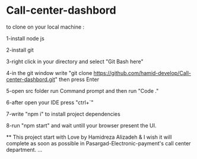 # Call-center-dashbord

to clone on your local machine :

1-install node js

2-install git 

3-right click in your directory and select "Git Bash here"

4-in the git window write "git clone https://github.com/hamid-develop/Call-center-dashbord.git" then press Enter

5-open src folder run Command prompt and then run "Code ."

6-after open your IDE press "ctrl+`"

7-write "npm i" to install project dependencies

8-run "npm start" and wait untill your browser present the UI.

** This project start with Love by Hamidreza Alizadeh & I wish it will complete as soon as possible in Pasargad-Electronic-payment's call center department.
...
